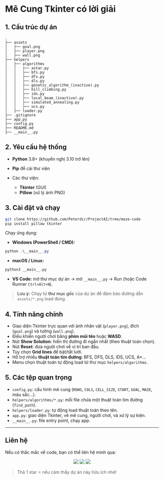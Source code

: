 # Mê Cung Tkinter có lời giải

## 1. Cấu trúc dự án

```text
.
├── assets
│   ├── goal.png
│   ├── player.png
│   ├── wall.png
├── helpers
│   ├── algorithms
│   │   ├── astar.py
│   │   ├── bfs.py
│   │   ├── dfs.py
│   │   ├── dls.py
│   │   ├── genetic_algorithm_(inactive).py
│   │   ├── hill_climbing.py
│   │   ├── ids.py
│   │   ├── local_beam_(inactive).py
│   │   ├── simulated_annealing.py
│   │   ├── ucs.py
│   ├── loader.py
├── .gitignore
├── app.py
├── config.py
├── README.md
├── __main__.py
```

## 2. Yêu cầu hệ thống

* **Python** 3.8+ (khuyến nghị 3.10 trở lên)
* **Pip** để cài thư viện
* Các thư viện:

  * **Tkinter** (GUI)
  * **Pillow** (xử lý ảnh PNG)

## 3. Cài đặt và chạy

```bash
git clone https://github.com/Peterdir/ProjectAI/tree/maze-code
pip install pillow tkinter
```

Chạy ứng dụng:

* **Windows (PowerShell / CMD):**

```powershell
python .\__main__.py
```

* **macOS / Linux:**

```bash
python3 __main__.py
```

* **VS Code:** mở thư mục dự án → mở `__main__.py` → Run (hoặc Code Runner `Ctrl+Alt+N`).

> **Lưu ý:** Chạy từ **thư mục gốc** của dự án để đảm bảo đường dẫn `assets/*.png` load đúng.

## 4. Tính năng chính

* Giao diện Tkinter trực quan với ảnh nhân vật (`player.png`), đích (`goal.png`) và tường (`wall.png`).
* Điều khiển người chơi bằng **phím mũi tên** hoặc **WASD**.
* Nút **Show Solution**: hiển thị đường đi ngắn nhất (theo thuật toán chọn).
* Nút **Reset**: đưa người chơi về vị trí ban đầu.
* Tùy chọn **Grid lines** để bật/tắt lưới.
* Hỗ trợ nhiều **thuật toán tìm đường**: BFS, DFS, DLS, IDS, UCS, A\*…
* Menu chọn thuật toán tự động load từ thư mục `helpers/algorithms`.

## 5. Các tệp quan trọng

* `config.py`: cấu hình mê cung (`ROWS`, `COLS`, `CELL_SIZE`, `START`, `GOAL`, `MAZE`, màu sắc…).
* `helpers/algorithms/*.py`: mỗi file chứa một thuật toán tìm đường (`find_path`).
* `helpers/loader.py`: tự động load thuật toán theo tên.
* `app.py`: giao diện Tkinter, vẽ mê cung, người chơi, và xử lý sự kiện.
* `__main__.py`: file entry point, chạy app.

---

## Liên hệ

Nếu có thắc mắc về code, bạn có thể liên hệ mình qua:

<p align="center">
  <a href="mailto:dmt826321@gmail.com"><img src="https://img.shields.io/badge/Gmail-D14836?logo=gmail&logoColor=white&style=for-the-badge"/></a>
  <a href="https://facebook.com/tamidanopro"><img src="https://img.shields.io/badge/Facebook-1877F2?logo=facebook&logoColor=white&style=for-the-badge"/></a>
  <a href="https://github.com/dangminhtai"><img src="https://img.shields.io/badge/GitHub-181717?logo=github&logoColor=white&style=for-the-badge"/></a>
</p>

> Thả 1 star ⭐ nếu cảm thấy dự án này hữu ích nhé!
